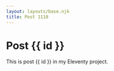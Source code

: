```yaml
---
layout: layouts/base.njk
title: Post 1110
---
```


# Post {{ id }}

This is post {{ id }} in my Eleventy project.

